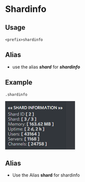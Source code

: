 # Shardinfo

## Usage

`<prefix>shardinfo`

## Alias

* use the alias _**shard**_ for _**shardinfo**_

## Example

```text
.shardinfo
```

![](../../.gitbook/assets/image%20%2879%29.png)

## Alias

* Use the Alias **shard**  for shardinfo

